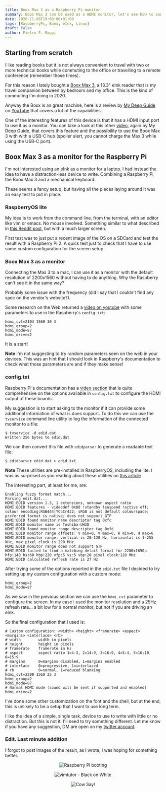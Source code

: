 ```yaml
---
title: Boox Max 3 as a Raspberry Pi monitor
summary: Boox Max 3 can be used as a HDMI monitor, let's see how to configure RaspberryPiOS to use this eInk panel as a console monitor.
date: 2020-11-08T19:00:00+01:00
tags: [RaspberryPi, Boox, eInk, Linux]
draft: false
author: Pietro F. Maggi
---
```


## Starting from scratch

I like reading books but it is not always convenient to travel with two or more technical books while commuting to the office or travelling to a remote conference (remember those times).

For this reason I lately bought a [Boox Max 3](https://www.boox.com/max3-3/), a 13.3" eInk reader that is my travel companion between by bedroom and my office. This is the kind of commuting I'm doing in 2020.

Anyway the Boox is an great machine, here is a review by [My Deep Guide](https://twitter.com/mydeepguide) on [YouTube](https://www.youtube.com/watch?v=SEHFkqHtu_g) that covers a lot of the capabilities.

One of the interesting features of this device is that it has a HDMI input port to use it as a monitor. You can take a look at this other [video](https://www.youtube.com/watch?v=Kdn7J_M5B4o), again by My Deep Guide, that covers this feature and the possibility to use the Boox Max 3 with with a USB-C hub (spoiler alert, you cannot charge the Max 3 while using the USB-C port).

## Boox Max 3 as a monitor for the Raspberry Pi

I'm not interested using an eInk as a monitor for a laptop. I had instead the idea to have a distraction-less device to write. Combining a Raspberry Pi, the Boox Max 3 and a mechanical keyboard.  

These seems a fancy setup, but having all the pieces laying around it was an easy test to put in place.

### RaspberryOS lite

My idea is to work from the command line, from the terminal, with an editor like vim or emacs. No mouse involved.
Something similar to what described in [this Reddit post](https://www.reddit.com/r/linuxmasterrace/comments/5porwq/raspberry_pi_zero_distraction_free_word_processor/), but with a much larger screen.

First test was to just put a recent image of the OS on a SDCard and test the result with a Raspberry Pi 2. A quick test just to check that I have to use some custom configuration for the screen setup.

### Boox Max 3 as a monitor

Connecting the Max 3 to a mac, I can use it as a monitor with the default resolution of 2200x1560 without having to do anything. Why the Raspberry can't see it in the same way?

Probably some issue with the frequency (did I say that I couldn't find any spec on the vendor's website?).

Some research on the Web returned a [video on youtube](https://www.youtube.com/watch?v=LKtD3CJE9OU) with some parameters to use in the Raspberry's `config.txt`:

    hdmi_cvt=2104 1560 30 3
    hdmi_group=2
    hdmi_mode=87
    hdmi_drive=2

It is a start!

**Note** I'm not suggesting to try random parameters seen on the web in your devices. This was an hint that I should look in Raspberry's documentation to check what those parameters are and if they make sense!

### config.txt

Raspberry Pi's documentation has a [video section](https://www.raspberrypi.org/documentation/configuration/config-txt/video.md) that is quite comprehensive on the options available in `config.txt` to configure the HDMI output of these boards.

My suggestion is to start asking to the monitor if it can provide some additional information of what is does support.
To do this we can use the `tvservice` command line utility to log the information of the connected monitor to a file:

    $ tvservice -d edid.dat
    Written 256 bytes to edid.dat

We can then convert this file with `edidparser` to generate a readable text file:

    $ edidparser edid.dat > edid.txt

**Note** These utilities are pre-installed in RaspberryOS, including the lite. I was as surprised as you reading about these utilities on [this article](https://opentechguides.com/how-to/article/raspberry-pi/28/raspi-display-setting.html)

The interesting part, at least for me, are:

    Enabling fuzzy format match...
    Parsing edit.dat...
    HDMI:EDID version 1.3, 1 extensions, unknown aspect ratio
    HDMI:EDID features - videodef 0x80 !standby !suspend !active off; colour encoding:RGB444|YCbCr422; sRGB is not default colourspace; preferred format is native; does not support GTF
    HDMI:EDID found monitor name descriptor tag 0xfc
    HDMI:EDID monitor name is Toshiba-UH2D
    HDMI:EDID found monitor range descriptor tag 0xfd
    HDMI:EDID monitor range offsets: V min=0, V max=0, H min=0, H max=0
    HDMI:EDID monitor range: vertical is 20-120 Hz, horizontal is 1-255 kHz, max pixel clock is 290 MHz
    HDMI:EDID monitor range does not support GTF
    HDMI:EDID failed to find a matching detail format for 2200x1650p hfp:140 hs:60 hbp:220 vfp:5 vs:5 vbp:20 pixel clock:120 MHz
    HDMI:EDID calculated refresh rate is 27 Hz


After trying some of the options reported in the `edid.txt` file I decided to try setting up my custom configuration with a custom mode:

    hdmi_group=2
    hdmi_mode=87

As we saw in the previous section we can use the `hdmi_cvt` parameter to configure the screen. In my case I used the monitor resolution and a 25Hz refresh rate... a bit low for a normal monitor, but not if you are driving an eInk.

So the final configuration that I used is:

    # Custom configuration: <width> <height> <framerate> <aspect> <margins> <interlace> <rb>
    # width        width in pixels
    # height       height in pixels
    # framerate    framerate in Hz
    # aspect       aspect ratio 1=4:3, 2=14:9, 3=16:9, 4=5:4, 5=16:10, 6=15:9
    # margins      0=margins disabled, 1=margins enabled
    # interlace    0=progressive, 1=interlaced
    # rb           0=normal, 1=reduced blanking
    hdmi_cvt=2200 1560 25 3
    hdmi_group=2
    hdmi_mode=87
    # Normal HDMI mode (sound will be sent if supported and enabled)
    hdmi_drive=2

I've done some other customization on the font and the shell, but at the end, this is unlikely to be a setup that I want to use long term.

I like the idea of a simple, single task, device to use to write with little or no distraction. But this is not it.
I'll need to try something different. Let me know if you have any suggestion, DM are open on my [twitter account](https://twitter.com/pfmaggi).

### Edit. Last minute addition

I forgot to post images of the result, as I wrote, I was hoping for something better.

<span style="display:block;text-align:center">

![Raspberry Pi booting](/images/20201109_raspberry_eink/boot.png "Raspberry Pi booting")

</span>

<span style="display:block;text-align:center">

![vimtutor - Black on White](/images/20201109_raspberry_eink/vimtutor.png "vimtutor - Black on White")

</span>

<span style="display:block;text-align:center">

![Cow Say!](/images/20201109_raspberry_eink/cow_say.png "Cow Say!")

</span>
